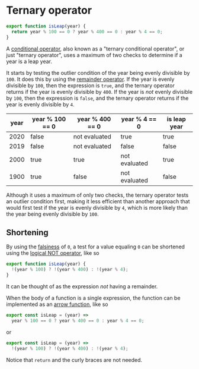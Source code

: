 # Ternary operator

```javascript
export function isLeap(year) {
  return year % 100 == 0 ? year % 400 == 0 : year % 4 == 0;
}
```

A [conditional operator][ternary-operator], also known as a "ternary conditional operator", or just "ternary operator",
uses a maximum of two checks to determine if a year is a leap year.

It starts by testing the outlier condition of the year being evenly divisible by `100`.
It does this by using the [remainder operator][remainder-operator].
If the year is evenly divisible by `100`, then the expression is `true`, and the ternary operator returns if the year is evenly divisible by `400`.
If the year is _not_ evenly divisible by `100`, then the expression is `false`, and the ternary operator returns if the year is evenly divisible by `4`.

| year | year % 100 == 0 | year % 400 == 0 | year % 4 == 0  | is leap year |
| ---- | --------------- | --------------- | -------------- | ------------ |
| 2020 |           false |   not evaluated |           true |        true  |
| 2019 |           false |   not evaluated |          false |       false  |
| 2000 |           true  |            true |  not evaluated |        true  |
| 1900 |           true  |           false |  not evaluated |        false |

Although it uses a maximum of only two checks, the ternary operator tests an outlier condition first,
making it less efficient than another approach that would first test if the year is evenly divisible by `4`,
which is more likely than the year being evenly divisible by `100`.

## Shortening

By using the [falsiness][falsey] of `0`, a test for a value equaling `0` can be shortened using the [logical NOT operator][logical-not],
like so

```javascript
export function isLeap(year) {
  !(year % 100) ? !(year % 400) : !(year % 4);
}
```

It can be thought of as the expression _not_ having a remainder.

When the body of a function is a single expression, the function can be implemented as an [arrow function][arrow-function], like so

```javascript
export const isLeap = (year) =>
  year % 100 == 0 ? year % 400 == 0 : year % 4 == 0;
```

or

```javascript
export const isLeap = (year) =>
  !(year % 100) ? !(year % 400) : !(year % 4);
```

Notice that `return` and the curly braces are not needed.

[ternary-operator]: https://developer.mozilla.org/en-US/docs/Web/JavaScript/Reference/Operators/Conditional_Operator
[remainder-operator]: https://developer.mozilla.org/en-US/docs/Web/JavaScript/Reference/Operators/Remainder
[falsey]: https://developer.mozilla.org/en-US/docs/Glossary/Falsy
[logical-not]: https://developer.mozilla.org/en-US/docs/Web/JavaScript/Reference/Operators/Logical_NOT
[arrow-function]: https://developer.mozilla.org/en-US/docs/Web/JavaScript/Reference/Functions/Arrow_functions
